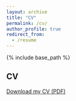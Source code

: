 ```yaml
---
layout: archive
title: "CV"
permalink: /cv/
author_profile: true
redirect_from:
  - /resume
---
```


{% include base_path %}

## CV
[Download my CV (PDF)](/assets/RenderCV_EngineeringResumes_Theme.pdf)
